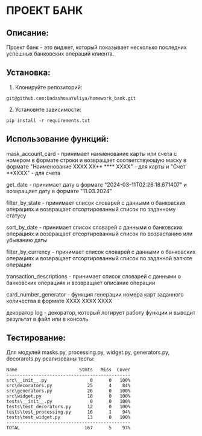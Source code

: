 # ПРОЕКТ БАНК

## Описание:

Проект банк - это виджет, который показывает несколько последних успешных банковских операций клиента.

## Установка:

1. Клонируйте репозиторий:
```
git@github.com:DadashovaYuliya/homework_bank.git
```
2. Установите зависимости:
```
pip install -r requirements.txt
```
## Использование функций:

mask_account_card - принимает наименование карты или счета с номером в формате строки 
и возвращает соответствующую маску в формате "Наименование ХХХХ ХХ** **** ХХХХ" - для карты
и "Счет **ХХХХ" - для счета

get_date - принимает дату в формате "2024-03-11T02:26:18.671407" и возвращает дату в формате "11.03.2024"

filter_by_state - принимает список словарей с данными о банковских операциях 
и возвращает отсортированный список по заданному статусу

sort_by_date - принимает список словарей с данными о банковских операциях 
и возвращает отсортированный список по возрастанию или убыванию даты

filter_by_currency - принимает список словарей с данными о банковских операциях 
и возвращает отсортированный список по заданной валюте операции

transaction_descriptions - принимает список словарей с данными о банковских операциях 
и возвращает описание операции

card_number_generator - функция генерации номера карт заданного количества в формате 
ХХХХ ХХХХ ХХХХ

декоратор log - декоратор, который логирует работу функции и выводит результат в файл или в консоль

## Тестирование:
Для модулей masks.py, processing.py, widget.py, generators.py, decorarots.py реализованы тесты:
```
Name                       Stmts   Miss  Cover
----------------------------------------------
src\__init__.py                0      0   100%
src\decorators.py             25      4    84%
src\generators.py             26      0   100%
src\widget.py                 18      0   100%
tests\__init__.py              0      0   100%
tests\test_decorators.py      12      0   100%
tests\test_processing.py      16      1    94%
tests\test_widget.py          13      0   100%
----------------------------------------------
TOTAL                        167      5    97%


```
